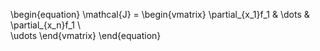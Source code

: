 \begin{equation}
\mathcal{J} = \begin{vmatrix}
\partial_{x_1}f_1 & \dots & \partial_{x_n}f_1 \\\
\udots
\end{vmatrix}
\end{equation}